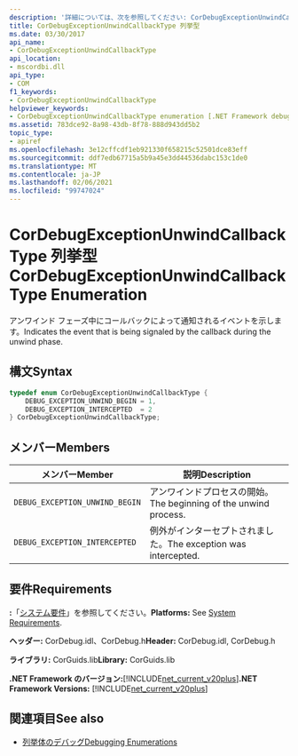 ```yaml
---
description: '詳細については、次を参照してください: CorDebugExceptionUnwindCallbackType 列挙型'
title: CorDebugExceptionUnwindCallbackType 列挙型
ms.date: 03/30/2017
api_name:
- CorDebugExceptionUnwindCallbackType
api_location:
- mscordbi.dll
api_type:
- COM
f1_keywords:
- CorDebugExceptionUnwindCallbackType
helpviewer_keywords:
- CorDebugExceptionUnwindCallbackType enumeration [.NET Framework debugging]
ms.assetid: 783dce92-8a98-43db-8f78-888d943dd5b2
topic_type:
- apiref
ms.openlocfilehash: 3e12cffcdf1eb921330f658215c52501dce83eff
ms.sourcegitcommit: ddf7edb67715a5b9a45e3dd44536dabc153c1de0
ms.translationtype: MT
ms.contentlocale: ja-JP
ms.lasthandoff: 02/06/2021
ms.locfileid: "99747024"
---
```

# <a name="cordebugexceptionunwindcallbacktype-enumeration"></a><span data-ttu-id="f23ee-103">CorDebugExceptionUnwindCallbackType 列挙型</span><span class="sxs-lookup"><span data-stu-id="f23ee-103">CorDebugExceptionUnwindCallbackType Enumeration</span></span>

<span data-ttu-id="f23ee-104">アンワインド フェーズ中にコールバックによって通知されるイベントを示します。</span><span class="sxs-lookup"><span data-stu-id="f23ee-104">Indicates the event that is being signaled by the callback during the unwind phase.</span></span>  
  
## <a name="syntax"></a><span data-ttu-id="f23ee-105">構文</span><span class="sxs-lookup"><span data-stu-id="f23ee-105">Syntax</span></span>  
  
```cpp  
typedef enum CorDebugExceptionUnwindCallbackType {  
    DEBUG_EXCEPTION_UNWIND_BEGIN = 1,  
    DEBUG_EXCEPTION_INTERCEPTED  = 2  
} CorDebugExceptionUnwindCallbackType;  
```  
  
## <a name="members"></a><span data-ttu-id="f23ee-106">メンバー</span><span class="sxs-lookup"><span data-stu-id="f23ee-106">Members</span></span>  
  
|<span data-ttu-id="f23ee-107">メンバー</span><span class="sxs-lookup"><span data-stu-id="f23ee-107">Member</span></span>|<span data-ttu-id="f23ee-108">説明</span><span class="sxs-lookup"><span data-stu-id="f23ee-108">Description</span></span>|  
|------------|-----------------|  
|`DEBUG_EXCEPTION_UNWIND_BEGIN`|<span data-ttu-id="f23ee-109">アンワインドプロセスの開始。</span><span class="sxs-lookup"><span data-stu-id="f23ee-109">The beginning of the unwind process.</span></span>|  
|`DEBUG_EXCEPTION_INTERCEPTED`|<span data-ttu-id="f23ee-110">例外がインターセプトされました。</span><span class="sxs-lookup"><span data-stu-id="f23ee-110">The exception was intercepted.</span></span>|  
  
## <a name="requirements"></a><span data-ttu-id="f23ee-111">要件</span><span class="sxs-lookup"><span data-stu-id="f23ee-111">Requirements</span></span>  

 <span data-ttu-id="f23ee-112">**:**「[システム要件](../../get-started/system-requirements.md)」を参照してください。</span><span class="sxs-lookup"><span data-stu-id="f23ee-112">**Platforms:** See [System Requirements](../../get-started/system-requirements.md).</span></span>  
  
 <span data-ttu-id="f23ee-113">**ヘッダー:** CorDebug.idl、CorDebug.h</span><span class="sxs-lookup"><span data-stu-id="f23ee-113">**Header:** CorDebug.idl, CorDebug.h</span></span>  
  
 <span data-ttu-id="f23ee-114">**ライブラリ:** CorGuids.lib</span><span class="sxs-lookup"><span data-stu-id="f23ee-114">**Library:** CorGuids.lib</span></span>  
  
 <span data-ttu-id="f23ee-115">**.NET Framework のバージョン:**[!INCLUDE[net_current_v20plus](../../../../includes/net-current-v20plus-md.md)]</span><span class="sxs-lookup"><span data-stu-id="f23ee-115">**.NET Framework Versions:** [!INCLUDE[net_current_v20plus](../../../../includes/net-current-v20plus-md.md)]</span></span>  
  
## <a name="see-also"></a><span data-ttu-id="f23ee-116">関連項目</span><span class="sxs-lookup"><span data-stu-id="f23ee-116">See also</span></span>

- [<span data-ttu-id="f23ee-117">列挙体のデバッグ</span><span class="sxs-lookup"><span data-stu-id="f23ee-117">Debugging Enumerations</span></span>](debugging-enumerations.md)
